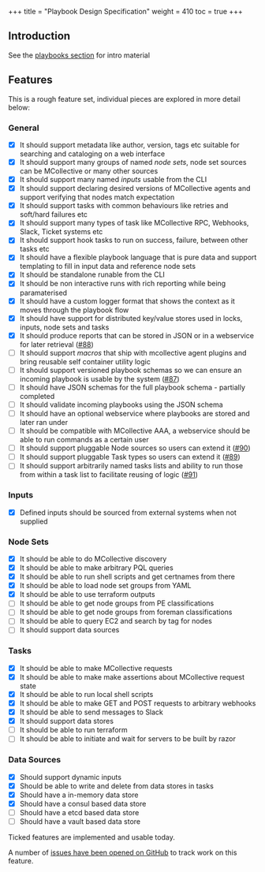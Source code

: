 +++
title = "Playbook Design Specification"
weight = 410
toc = true
+++

## Introduction

See the [playbooks section](/docs/playbooks/) for intro material

## Features

This is a rough feature set, individual pieces are explored in more detail below:

### General

   - [x] It should support metadata like author, version, tags etc suitable for searching and cataloging on a web interface
   - [x] It should support many groups of named *node sets*, node set sources can be MCollective or many other sources
   - [x] It should support many named *inputs* usable from the CLI
   - [x] It should support declaring desired versions of MCollective agents and support verifying that nodes match expectation
   - [x] It should support tasks with common behaviours like retries and soft/hard failures etc
   - [x] It should support many types of task like MCollective RPC, Webhooks, Slack, Ticket systems etc
   - [x] It should support hook tasks to run on success, failure, between other tasks etc
   - [x] It should have a flexible playbook language that is pure data and support templating to fill in input data and reference node sets
   - [x] It should be standalone runable from the CLI
   - [x] It should be non interactive runs with rich reporting while being paramaterised
   - [x] It should have a custom logger format that shows the context as it moves through the playbook flow
   - [x] It should have support for distributed key/value stores used in locks, inputs, node sets and tasks
   - [x] It should produce reports that can be stored in JSON or in a webservice for later retrieval ([#88](https://github.com/ripienaar/mcollective-choria/issues/88))
   - [ ] It should support *macros* that ship with mcollective agent plugins and bring reusable self container utility logic
   - [ ] It should support versioned playbook schemas so we can ensure an incoming playbook is usable by the system ([#87](https://github.com/ripienaar/mcollective-choria/issues/87))
   - [ ] It should have JSON schemas for the full playbook schema - partially completed
   - [ ] It should validate incoming playbooks using the JSON schema
   - [ ] It should have an optional webservice where playbooks are stored and later ran under
   - [ ] It should be compatible with MCollective AAA, a webservice should be able to run commands as a certain user
   - [ ] It should support pluggable Node sources so users can extend it ([#90](https://github.com/ripienaar/mcollective-choria/issues/90))
   - [ ] It should support pluggable Task types so users can extend it ([#89](https://github.com/ripienaar/mcollective-choria/issues/89))
   - [ ] It should support arbitrarily named tasks lists and ability to run those from within a task list to facilitate reusing of logic ([#91](https://github.com/ripienaar/mcollective-choria/issues/91))

### Inputs

   - [x] Defined inputs should be sourced from external systems when not supplied

### Node Sets

   - [x] It should be able to do MCollective discovery
   - [x] It should be able to make arbitrary PQL queries
   - [x] It should be able to run shell scripts and get certnames from there
   - [x] It should be able to load node set groups from YAML
   - [x] It should be able to use terraform outputs
   - [ ] It should be able to get node groups from PE classifications
   - [ ] It should be able to get node groups from foreman classifications
   - [ ] It should be able to query EC2 and search by tag for nodes
   - [ ] It should support data sources

### Tasks

   - [x] It should be able to make MCollective requests
   - [x] It should be able to make make assertions about MCollective request state
   - [x] It should be able to run local shell scripts
   - [x] It should be able to make GET and POST requests to arbitrary webhooks
   - [x] It should be able to send messages to Slack
   - [x] It should support data stores
   - [ ] It should be able to run terraform
   - [ ] It should be able to initiate and wait for servers to be built by razor

### Data Sources

   - [x] Should support dynamic inputs
   - [x] Should be able to write and delete from data stores in tasks
   - [x] Should have a in-memory data store
   - [x] Should have a consul based data store
   - [ ] Should have a etcd based data store
   - [ ] Should have a vault based data store

Ticked features are implemented and usable today.

A number of [issues have been opened on GitHub](https://github.com/ripienaar/mcollective-choria/issues?q=is%3Aissue+is%3Aopen+label%3Aplaybooks) to track work on this feature.
